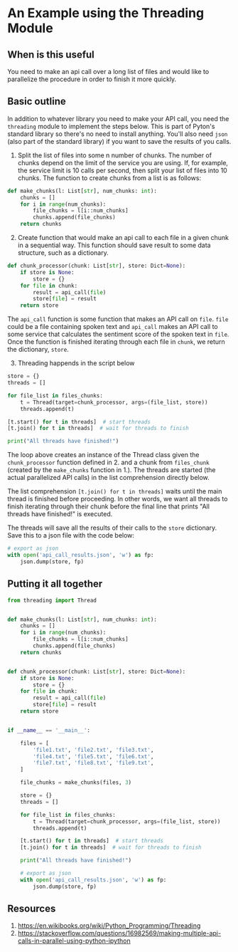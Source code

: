 # An Example using the Threading Module

## When is this useful

You need to make an api call over a long list of files and would like to parallelize the procedure in order to finish it more quickly.

## Basic outline

In addition to whatever library you need to make your API call, you need the `threading` module to implement the steps below. This is part of Pyton's standard library so there's no need to install anything. You'll also need `json` (also part of the standard library) if you want to save the results of you calls.

1. Split the list of files into some n number of chunks. The number of chunks depend on the limit of the service you are using. If, for example, the service limit is 10 calls per second, then split your list of files into 10 chunks. The function to create chunks from a list is as follows:

```python
def make_chunks(l: List[str], num_chunks: int):
    chunks = []
    for i in range(num_chunks):
        file_chunks = l[i::num_chunks]
        chunks.append(file_chunks)
    return chunks
```

2. Create function that would make an api call to each file in a given chunk in a sequential way. This function should save result to some data structure, such as a dictionary.

```python
def chunk_processor(chunk: List[str], store: Dict=None):
    if store is None:
        store = {}
    for file in chunk:
        result = api_call(file)
        store[file] = result
    return store
```

The `api_call` function is some function that makes an API call on `file`. `file` could be a file containing spoken text and `api_call` makes an API call to some service that calculates the sentiment score of the spoken text in `file`. Once the function is finished iterating through each file in `chunk`, we return the dictionary, `store`.

3. Threading happends in the script below
```python
store = {}
threads = []

for file_list in files_chunks:
    t = Thread(target=chunk_processor, args=(file_list, store))
    threads.append(t)

[t.start() for t in threads]  # start threads
[t.join() for t in threads]  # wait for threads to finish

print("All threads have finished!")
```

The loop above creates an instance of the Thread class given the `chunk_processor` function defined in 2. and a chunk from `files_chunk` (created by the `make_chunks` function in 1.).
The threads are started (the actual parallelized API calls) in the list comprehension directly below.

The list comprehension `[t.join() for t in threads]` waits until the main thread is finished before proceeding. In other words, we want all threads to finish iterating through their chunk before the final line that prints "All threads have finished!" is executed.

The threads will save all the results of their calls to the `store` dictionary. Save this to a json file with the code below:

```python
# export as json
with open('api_call_results.json', 'w') as fp:
    json.dump(store, fp)
```

## Putting it all together

```python
from threading import Thread


def make_chunks(l: List[str], num_chunks: int):
    chunks = []
    for i in range(num_chunks):
        file_chunks = l[i::num_chunks]
        chunks.append(file_chunks)
    return chunks


def chunk_processor(chunk: List[str], store: Dict=None):
    if store is None:
        store = {}
    for file in chunk:
        result = api_call(file)
        store[file] = result
    return store


if __name__ == '__main__':

    files = [
        'file1.txt', 'file2.txt', 'file3.txt',
        'file4.txt', 'file5.txt', 'file6.txt',
        'file7.txt', 'file8.txt', 'file9.txt',
    ]

    file_chunks = make_chunks(files, 3)

    store = {}
    threads = []

    for file_list in files_chunks:
        t = Thread(target=chunk_processor, args=(file_list, store))
        threads.append(t)

    [t.start() for t in threads]  # start threads
    [t.join() for t in threads]  # wait for threads to finish

    print("All threads have finished!")

    # export as json
    with open('api_call_results.json', 'w') as fp:
        json.dump(store, fp)

```

## Resources
1. https://en.wikibooks.org/wiki/Python_Programming/Threading
2. https://stackoverflow.com/questions/16982569/making-multiple-api-calls-in-parallel-using-python-ipython
